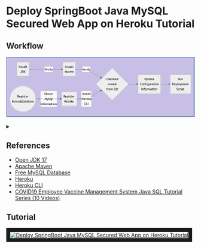 
# Deploy SpringBoot Java MySQL Secured Web App on Heroku Tutorial
## Workflow

![Alt text](wf.png)
<details>
<summary></summary>
```mermaid
graph LR
A[Install<br/>JDK] -- Verify --> B[Install<br/>Maven] -- Verify --> C{Checkout<br/>evmsh<br/>from Git}
D((Register<br/>freesqldatabase)) -- Obtain<br/>MySql<br/>Information -->  E[Register<br/>Heroku] -- Install<br/>Heroku<br/>CLI -->
C --> F(Update<br/>Configuration<br/>Information)--> G(Run<br/>Deployment<br/>Script)
```
</details>

## References
<ul>
 <li><a href="https://jdk.java.net/17/">Open JDK 17</a></li>
  <li><a href="https://maven.apache.org/">Apache Maven</a></li>
  <li><a href="https://www.freesqldatabase.com/">Free MySQL Database</a></li>
  <li><a href="https://www.heroku.com/">Heroku</a></li>
  <li><a href="https://devcenter.heroku.com/articles/heroku-cli#download-and-install">Heroku CLI</a></li>
  <li><a href="https://www.youtube.com/watch?v=SY50wbkuoS8&list=PL5pIDFWFLqx1_4s3uPdcD-ONBDAOWVmlP">COVID19 Employee Vaccine Management System Java SQL Tutorial Series (10 Videos)</a></li>
</ul>

## Tutorial
<a href="http://www.youtube.com/watch?feature=player_embedded&v=4MzQoN0v8TY" target="_blank"><img src="http://img.youtube.com/vi/4MzQoN0v8TY/0.jpg" alt="Deploy SpringBoot Java MySQL Secured Web App on Heroku Tutorial" width="240" height="180" border="10" /></a>

